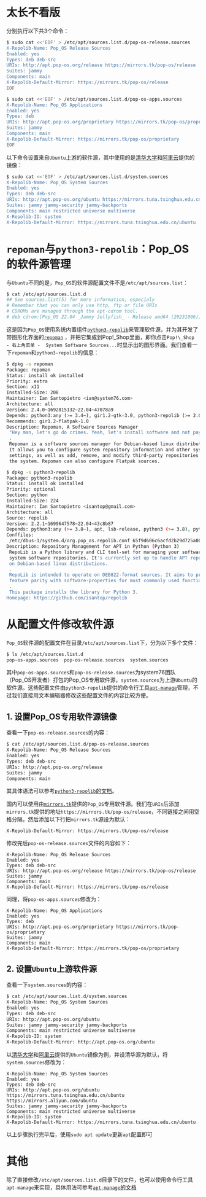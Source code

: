 
# 太长不看版

分别执行以下共3个命令：
``` bash
$ sudo cat <<'EOF' > /etc/apt/sources.list.d/pop-os-release.sources
X-Repolib-Name: Pop_OS Release Sources
Enabled: yes
Types: deb deb-src
URIs: http://apt.pop-os.org/release https://mirrors.tk/pop-os/release
Suites: jammy
Components: main
X-Repolib-Default-Mirror: https://mirrors.tk/pop-os/release
EOF

```

``` bash
$ sudo cat <<'EOF' > /etc/apt/sources.list.d/pop-os-apps.sources
X-Repolib-Name: Pop_OS Applications
Enabled: yes
Types: deb
URIs: http://apt.pop-os.org/proprietary https://mirrors.tk/pop-os/proprietary
Suites: jammy
Components: main
X-Repolib-Default-Mirror: https://mirrors.tk/pop-os/proprietary
EOF
```

以下命令设置来自`Ubuntu`上游的软件源，其中使用的是[清华大学](https://mirrors.tuna.tsinghua.edu.cn/help/ubuntu/)和[阿里云](https://developer.aliyun.com/article/704603)提供的镜像：
``` bash
$ sudo cat <<'EOF' > /etc/apt/sources.list.d/system.sources
X-Repolib-Name: Pop_OS System Sources
Enabled: yes
Types: deb deb-src
URIs: http://apt.pop-os.org/ubuntu https://mirrors.tuna.tsinghua.edu.cn/ubuntu https://mirrors.aliyun.com/ubuntu
Suites: jammy jammy-security jammy-backports
Components: main restricted universe multiverse
X-Repolib-ID: system
X-Repolib-Default-Mirror: https://mirrors.tuna.tsinghua.edu.cn/ubuntu
```


# `repoman`与`python3-repolib`：Pop_OS的软件源管理

与`Ubuntu`不同的是，`Pop_OS`的软件源配置文件不是`/etc/apt/sources.list`：
``` bash
$ cat /etc/apt/sources.list.d 
## See sources.list(5) for more information, especialy
# Remember that you can only use http, ftp or file URIs
# CDROMs are managed through the apt-cdrom tool.
# deb cdrom:[Pop_OS 22.04 _Jammy Jellyfish_ - Release amd64 (20231006)]/ jammy main restricted
```

这是因为`Pop_OS`使用系统内置组件[`python3-repolib`](https://repolib.readthedocs.io/en/latest/index.html)来管理软件源，并为其开发了带图形化界面的[`repoman`](https://github.com/pop-os/repoman) ，并把它集成到Pop!\_Shop里面，即你点击`Pop!\_Shop - 右上角菜单 -  System Software Sources...`时显示出的图形界面。我们查看一下`repoman`和`python3-repolib`的信息：
``` bash
$ dpkg -s repoman 
Package: repoman
Status: install ok installed
Priority: extra
Section: x11
Installed-Size: 208
Maintainer: Ian Santopietro <ian@system76.com>
Architecture: all
Version: 2.4.0~1692815132~22.04~47078a9
Depends: python3:any (>= 3.4~), gir1.2-gtk-3.0, python3-repolib (>= 2.0)
Recommends: gir1.2-flatpak-1.0
Description: Repoman, A Software Sources Manager
 "Hey man, let's go do crimes. Yeah, let's install software and not pay."
 .
 Repoman is a software sources manager for Debian-based linux distributions.
 It allows you to configure system repository information and other system
 settings, as well as add, remove, and modify third-party repositories on
 the system. Repoman can also configure Flatpak sources.
```

``` bash
$ dpkg -s python3-repolib
Package: python3-repolib
Status: install ok installed
Priority: optional
Section: python
Installed-Size: 224
Maintainer: Ian Santopietro <isantop@gmail.com>
Architecture: all
Source: repolib
Version: 2.2.1~1699647578~22.04~43c8b87
Depends: python3:any (>= 3.8~), apt, lsb-release, python3 (>= 3.8), python3-dbus, python3-debian, python3-distro (>= 1.4.0), python3-gnupg, python3-launchpadlib, python3-lazr.restfulclient
Conffiles:
 /etc/dbus-1/system.d/org.pop_os.repolib.conf 65f9d606c6acfd2b29d725a0012f6880
Description: Repository Management for APT in Python (Python 3)
 RepoLib is a Python library and CLI tool-set for managing your software
 system software repositories. It's currently set up to handle APT repositories
 on Debian-based linux distributions.
 .
 RepoLib is intended to operate on DEB822-format sources. It aims to provide
 feature parity with software-properties for most commonly used functions.
 .
 This package installs the library for Python 3.
Homepage: https://github.com/isantop/repolib
```


# 从配置文件修改软件源

`Pop_OS`软件源的配置文件在目录`/etc/apt/sources.list`下，分为以下多个文件：
``` bash
$ ls /etc/apt/sources.list.d               
pop-os-apps.sources  pop-os-release.sources  system.sources
```
其中`pop-os-apps.sources`和`pop-os-release.sources`为system76团队（Pop_OS开发者）打包的Pop_OS专用软件源，`system.sources`为上游`Ubuntu`的软件源。这些配置文件由`python3-repolib`提供的命令行工具[`apt-manage`](https://repolib.readthedocs.io/en/latest/aptmanage/aptmanage.html)管理，不过我们直接用文本编辑器修改这些配置文件的内容比较方便。

## 1. 设置Pop_OS专用软件源镜像

查看一下`pop-os-release.sources`的内容：
``` bash
$ cat /etc/apt/sources.list.d/pop-os-release.sources 
X-Repolib-Name: Pop_OS Release Sources
Enabled: yes
Types: deb deb-src
URIs: http://apt.pop-os.org/release
Suites: jammy
Components: main
```
其具体语法可以参考[`python3-repolib`的文档](https://repolib.readthedocs.io/en/latest/index.html)。

国内可以使用由[`mirrors.tk`](https://mirrors.tk/help/pop-os/)提供的`Pop_OS`专用软件源。我们在`URIs`后添加`mirrors.tk`提供的地址`https://mirrors.tk/pop-os/release`，不同链接之间用空格分隔，然后添加以下行把`mirrors.tk`源设为默认：
``` 
X-Repolib-Default-Mirror: https://mirrors.tk/pop-os/release
```

修改完后`pop-os-release.sources`文件的内容如下：
``` sources
X-Repolib-Name: Pop_OS Release Sources
Enabled: yes
Types: deb deb-src
URIs: http://apt.pop-os.org/release https://mirrors.tk/pop-os/release
Suites: jammy
Components: main
X-Repolib-Default-Mirror: https://mirrors.tk/pop-os/release
```

同理，将`pop-os-apps.sources`修改为：
``` sources
X-Repolib-Name: Pop_OS Applications
Enabled: yes
Types: deb
URIs: http://apt.pop-os.org/proprietary https://mirrors.tk/pop-os/proprietary
Suites: jammy
Components: main
X-Repolib-Default-Mirror: https://mirrors.tk/pop-os/proprietary
```


## 2. 设置`Ubuntu`上游软件源

查看一下`system.sources`的内容：
``` bash
$ cat /etc/apt/sources.list.d/system.sources 
X-Repolib-Name: Pop_OS System Sources
Enabled: yes
Types: deb deb-src
URIs: http://apt.pop-os.org/ubuntu 
Suites: jammy jammy-security jammy-backports
Components: main restricted universe multiverse
X-Repolib-ID: system
X-Repolib-Default-Mirror: http://apt.pop-os.org/ubuntu
```

以[清华大学](https://mirrors.tuna.tsinghua.edu.cn/help/ubuntu/)和[阿里云](https://developer.aliyun.com/article/704603)提供的`Ubuntu`镜像为例，并设清华源为默认，将`system.sources`修改为：
``` sources
X-Repolib-Name: Pop_OS System Sources
Enabled: yes
Types: deb deb-src
URIs: http://apt.pop-os.org/ubuntu https://mirrors.tuna.tsinghua.edu.cn/ubuntu https://mirrors.aliyun.com/ubuntu 
Suites: jammy jammy-security jammy-backports
Components: main restricted universe multiverse
X-Repolib-ID: system
X-Repolib-Default-Mirror: https://mirrors.tuna.tsinghua.edu.cn/ubuntu
```


以上步骤执行完毕后，使用`sudo apt update`更新`apt`配置即可


# 其他

除了直接修改`/etc/apt/sources.list.d`目录下的文件，也可以使用命令行工具`apt-manage`来实现，具体用法可参考[`apt-manage`的文档](https://repolib.readthedocs.io/en/latest/aptmanage/aptmanage.html)